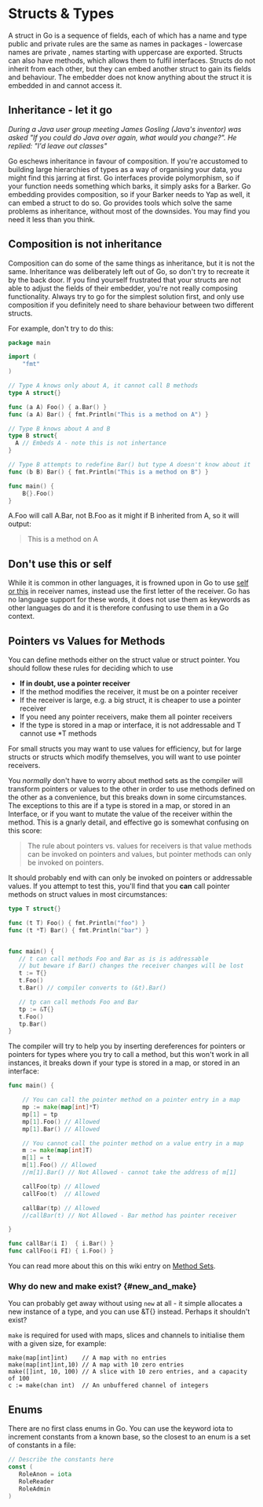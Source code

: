 # Structs & Types

A struct in Go is a sequence of fields, each of which has a name and type public and private rules are the same as names in packages - lowercase names are private , names starting with uppercase are exported. Structs can also have methods, which allows them to fulfil interfaces. Structs do not inherit from each other, but they can embed another struct to gain its fields and behaviour. The embedder does not know anything about the struct it is embedded in and cannot access it.

## Inheritance - let it go

_During a Java user group meeting James Gosling \(Java's inventor\) was asked "If you could do Java over again, what would you change?". He replied: "I'd leave out classes"_

Go eschews inheritance in favour of composition. If you're accustomed to building large hierarchies of types as a way of organising your data, you might find this jarring at first. Go interfaces provide polymorphism, so if your function needs something which barks, it simply asks for a Barker. Go embedding provides composition, so if your Barker needs to Yap as well, it can embed a struct to do so. Go provides tools which solve the same problems as inheritance, without most of the downsides. You may find you need it less than you think.

## Composition is not inheritance

Composition can do some of the same things as inheritance, but it is not the same. Inheritance was deliberately left out of Go, so don't try to recreate it by the back door. If you find yourself frustrated that your structs are not able to adjust the fields of their embedder, you're not really composing functionality. Always try to go for the simplest solution first, and only use composition if you definitely need to share behaviour between two different structs.

For example, don't try to do this:

```go
package main

import (
    "fmt"
)

// Type A knows only about A, it cannot call B methods
type A struct{}

func (a A) Foo() { a.Bar() }
func (a A) Bar() { fmt.Println("This is a method on A") }

// Type B knows about A and B
type B struct{ 
  A // Embeds A - note this is not inhertance 
}

// Type B attempts to redefine Bar() but type A doesn't know about it
func (b B) Bar() { fmt.Println("This is a method on B") }

func main() {
    B{}.Foo()
}
```

A.Foo will call A.Bar, not B.Foo as it might if B inherited from A, so it will output:

> This is a method on A

## Don't use this or self

While it is common in other languages, it is frowned upon in Go to use [self or this](https://github.com/golang/go/wiki/CodeReviewComments#Receiver_Names) in receiver names, instead use the first letter of the receiver. Go has no language support for these words, it does not use them as keywords as other languages do and it is therefore confusing to use them in a Go context.

## Pointers vs Values for Methods

You can define methods either on the struct value or struct pointer. You should follow these rules for deciding which to use

* **If in doubt, use a pointer receiver**
* If the method modifies the receiver, it must be on a pointer receiver 
* If the receiver is large, e.g. a big struct, it is cheaper to use a pointer receiver
* If you need any pointer receivers, make them all pointer receivers
* If the type is stored in a map or interface, it is not addressable and T cannot use \*T methods

For small structs you may want to use values for efficiency, but for large structs or structs which modify themselves, you will want to use pointer receivers.

You _normally_ don't have to worry about method sets as the compiler will transform pointers or values to the other in order to use methods defined on the other as a convenience, but this breaks down in some circumstances. The exceptions to this are if a type is stored in a map, or stored in an Interface, or if you want to mutate the value of the receiver within the method. This is a gnarly detail, and effective go is somewhat confusing on this score:

> The rule about pointers vs. values for receivers is that value methods can be invoked on pointers and values, but pointer methods can only be invoked on pointers.

It should probably end with can only be invoked on pointers or addressable values. If you attempt to test this, you'll find that you **can** call pointer methods on struct values in most circumstances:

```go
type T struct{}

func (t T) Foo() { fmt.Println("foo") }
func (t *T) Bar() { fmt.Println("bar") }


func main() {
   // t can call methods Foo and Bar as is is addressable
   // but beware if Bar() changes the receiver changes will be lost
   t := T{}
   t.Foo()
   t.Bar() // compiler converts to (&t).Bar() 

   // tp can call methods Foo and Bar
   tp := &T{}
   t.Foo() 
   tp.Bar()   
}
```

The compiler will try to help you by inserting dereferences for pointers or pointers for types where you try to call a method, but this won't work in all instances, it breaks down if your type is stored in a map, or stored in an interface:

```go
func main() {

    // You can call the pointer method on a pointer entry in a map
    mp := make(map[int]*T)
    mp[1] = tp
    mp[1].Foo() // Allowed
    mp[1].Bar() // Allowed

    // You cannot call the pointer method on a value entry in a map
    m := make(map[int]T)
    m[1] = t
    m[1].Foo() // Allowed
    //m[1].Bar() // Not Allowed - cannot take the address of m[1]

    callFoo(tp) // Allowed
    callFoo(t)  // Allowed

    callBar(tp) // Allowed
    //callBar(t) // Not Allowed - Bar method has pointer receiver

}

func callBar(i I)  { i.Bar() }
func callFoo(i FI) { i.Foo() }
```

You can read more about this on this wiki entry on [Method Sets](https://github.com/golang/go/wiki/MethodSets).

### Why do new and make exist? {#new_and_make}

You can probably get away without using `new` at all - it simple allocates a new instance of a type, and you can use &T{} instead. Perhaps it shouldn't exist?

`make` is required for used with maps, slices and channels to initialise them with a given size, for example:

```
make(map[int]int)    // A map with no entries
make(map[int]int,10) // A map with 10 zero entries
make([]int, 10, 100) // A slice with 10 zero entries, and a capacity of 100 
c := make(chan int)  // An unbuffered channel of integers
```

## Enums

There are no first class enums in Go. You can use the keyword iota to increment constants from a known base, so the closest to an enum is a set of constants in a file:

```go
// Describe the constants here
const (
   RoleAnon = iota 
   RoleReader
   RoleAdmin
)
```





